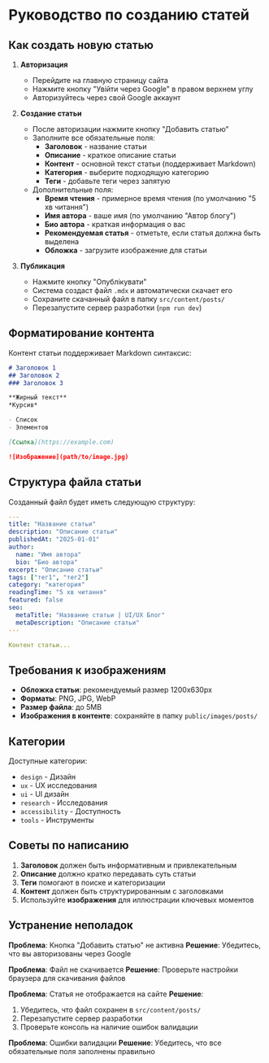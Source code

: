# Руководство по созданию статей

## Как создать новую статью

1. **Авторизация**
   - Перейдите на главную страницу сайта
   - Нажмите кнопку "Увійти через Google" в правом верхнем углу
   - Авторизуйтесь через свой Google аккаунт

2. **Создание статьи**
   - После авторизации нажмите кнопку "Добавить статью"
   - Заполните все обязательные поля:
     - **Заголовок** - название статьи
     - **Описание** - краткое описание статьи
     - **Контент** - основной текст статьи (поддерживает Markdown)
     - **Категория** - выберите подходящую категорию
     - **Теги** - добавьте теги через запятую
   - Дополнительные поля:
     - **Время чтения** - примерное время чтения (по умолчанию "5 хв читання")
     - **Имя автора** - ваше имя (по умолчанию "Автор блогу")
     - **Био автора** - краткая информация о вас
     - **Рекомендуемая статья** - отметьте, если статья должна быть выделена
     - **Обложка** - загрузите изображение для статьи

3. **Публикация**
   - Нажмите кнопку "Опублікувати"
   - Система создаст файл `.mdx` и автоматически скачает его
   - Сохраните скачанный файл в папку `src/content/posts/`
   - Перезапустите сервер разработки (`npm run dev`)

## Форматирование контента

Контент статьи поддерживает Markdown синтаксис:

```markdown
# Заголовок 1
## Заголовок 2
### Заголовок 3

**Жирный текст**
*Курсив*

- Список
- Элементов

[Ссылка](https://example.com)

![Изображение](path/to/image.jpg)
```

## Структура файла статьи

Созданный файл будет иметь следующую структуру:

```yaml
---
title: "Название статьи"
description: "Описание статьи"
publishedAt: "2025-01-01"
author:
  name: "Имя автора"
  bio: "Био автора"
excerpt: "Описание статьи"
tags: ["тег1", "тег2"]
category: "категория"
readingTime: "5 хв читання"
featured: false
seo:
  metaTitle: "Название статьи | UI/UX Блог"
  metaDescription: "Описание статьи"
---

Контент статьи...
```

## Требования к изображениям

- **Обложка статьи**: рекомендуемый размер 1200x630px
- **Форматы**: PNG, JPG, WebP
- **Размер файла**: до 5MB
- **Изображения в контенте**: сохраняйте в папку `public/images/posts/`

## Категории

Доступные категории:
- `design` - Дизайн
- `ux` - UX исследования
- `ui` - UI дизайн
- `research` - Исследования
- `accessibility` - Доступность
- `tools` - Инструменты

## Советы по написанию

1. **Заголовок** должен быть информативным и привлекательным
2. **Описание** должно кратко передавать суть статьи
3. **Теги** помогают в поиске и категоризации
4. **Контент** должен быть структурированным с заголовками
5. Используйте **изображения** для иллюстрации ключевых моментов

## Устранение неполадок

**Проблема**: Кнопка "Добавить статью" не активна
**Решение**: Убедитесь, что вы авторизованы через Google

**Проблема**: Файл не скачивается
**Решение**: Проверьте настройки браузера для скачивания файлов

**Проблема**: Статья не отображается на сайте
**Решение**: 
1. Убедитесь, что файл сохранен в `src/content/posts/`
2. Перезапустите сервер разработки
3. Проверьте консоль на наличие ошибок валидации

**Проблема**: Ошибки валидации
**Решение**: Убедитесь, что все обязательные поля заполнены правильно 